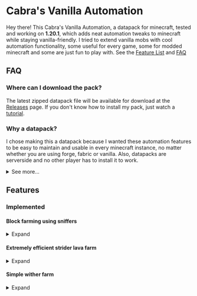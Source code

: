 # Cabra's Vanilla Automation
Hey there! This Cabra's Vanilla Automation, a datapack for minecraft, tested and working on **1.20.1**, which adds neat automation tweaks to minecraft while staying vanilla-friendly. I tried to extend vanilla mobs with cool automation functionality, some useful for every game, some for modded minecraft and some are just fun to play with. See the [Feature List](#feature) and [FAQ](#FAQ)


## FAQ

### Where can I download the pack?
The latest zipped datapack file will be available for download at the [Releases](https://github.com/cabraviva/Cabras-Vanilla-Automation/releases) page. If you don't know how to install my pack, just watch a [tutorial](https://www.youtube.com/results?search_query=minecraft+install+datapack).

### Why a datapack?
I chose making this a datapack because I wanted these automation features to be easy to maintain and usable in every minecraft instance, no matter whether you are using forge, fabric or vanilla. Also, datapacks are serverside and no other player has to install it to work.


<details>
  <summary>See more...</summary>

### Can I request a feature?
Sure, go ahead and create an issue on my [GitHub Page](https://github.com/cabraviva/Cabras-Vanilla-Automation). But I would be thankful, if you have experience making datapacks, if you were able to just create a pull request adding the functionality.

### Can I share your datapack?
Yes, you definitely can! This pack is licensed under the MIT, or in simple terms, you may share, change, publish and sell this datapack without asking for permission.


</details>

## Features

### Implemented

#### Block farming using sniffers
<details>
  <summary>Expand</summary>

![Preview Image](img/sniffer.png)

Sniffers are now able to dig for blocks, if they stand directly on them. Every 30 seconds, 2 items will be dropped. You can collect those via hopper minecarts.
<br>
**Currently following blocks are supported**:
- Sand
- Red sand
- Granite
- Diorite
- Andesite
- Gravel
- Dirt

</details>


#### Extremely efficient strider lava farm
<details>
  <summary>Expand</summary>

![Preview Image](img/strider-lava-farm.png)

A farm built exactly like shown in the image, allows you to input empty buckets in the top chest, which will be filled up with lava and are spit out in the bottom chest. It requires a strider in a 3x3x3 block lava source (in any dimension), which can not move. The farm produces one lava bucket per tick, but only while empty buckets are present. You can put multiple striders in one farm, but this will have no result, so if you need more lava, please create a second farm. Your new lava farm can be used to provide fuel for furnaces or even other mods, or create an obsidian generator, which you sadly can't fully automate by now, but there are cool mods for this like RedstoneBits which add a breaker block. And yes, you can build dripstone lava farms, but they are large and not very efficient. This farm not only is much more useful, but also adds an actual use case for the strider mob in the late game phase.

</details>

#### Simple wither farm
<details>
  <summary>Expand</summary>

![Preview Image](img/wither-farm.png)

Building a structure like shown in the image, will result in a tiny, simple wither farm. It does not need soul sand, but requires 3 wither skulls to drop one nether star and one wither rose. Those will be inserted in the barrel below the soul campfire. To build the farm, you need to place a tnt minecart on a soul campfire. Underneath place a barrel. Now, you can either drop the skulls manually on top of the campfire, or use a dropper and a redstone clock to fully automate this process.

#### Allay Ore Farm
<details>
  <summary>Expand</summary>

![Preview Image](img/allay-farm.png)

Building a structure like shown in the image, will result in a tiny, simple farm intended for ores. The item frame has to include one echo shard and will sit on top of a diamond block. The farm will generate one drop every 2 minutes. NOTE: This farm will not only farm ores, but can technically duplicate any block and even item with the use of shulker chests. So please make sure you set yourself rules on how and with which blocks you want to use this farm. I would only use it with cheap materials like copper, redstone, gold and maybe diamonds.

</details>

### Planned
 - Automated trading with some villagers
 - Farming diamonds using allays
 - Farm dye easily
 - Easy village breeding
 - Remote item pipeline
 - Adding more use to turtles, axolotls, bees and foxes
 - Maybe automating elytras (has to be really expensive to make)
 - Everything you guys request
